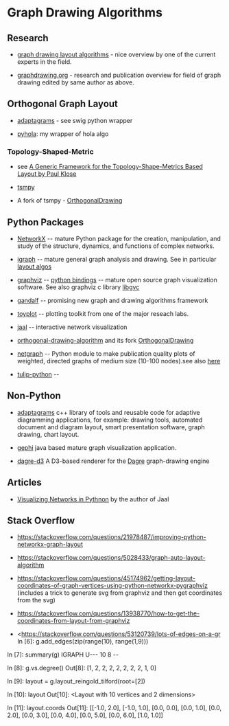 # Graph Drawing Algorithms

## Research

- [graph drawing layout algorithms](http://cs.brown.edu/people/rtamassi/papers/gd-tutorial/gd-constraints.pdf) - nice overview by one of the current experts in the field.

- [graphdrawing.org](http://graphdrawing.org) - research and publication overview for field of graph drawing edited by same author as above.

## Orthogonal Graph Layout

- [adaptagrams](https://github.com/mjwybrow/adaptagrams) - see swig python wrapper

- [pyhola](https://github.com/shakfu/pyhola): my wrapper of hola algo

### Topology-Shaped-Metric

- see [A Generic Framework for the Topology-Shape-Metrics Based Layout by
Paul Klose](https://rtsys.informatik.uni-kiel.de/~biblio/downloads/theses/pkl-mt.pdf)

- [tsmpy](https://github.com/uknfire/tsmpy)

- A fork of tsmpy - [OrthogonalDrawing](https://github.com/hasii2011/OrthogonalDrawing)


## Python Packages

- [NetworkX](https://networkx.org) -- mature Python package for the creation, manipulation, and study of the structure, dynamics, and functions of complex networks.

- [igraph](https://igraph.org/python/) -- mature general graph analysis and drawing. See in particular [layout algos](https://igraph.org/python/doc/tutorial/tutorial.html#layouts-and-plotting)

- [graphviz](http://www.graphviz.org) -- [python bindings](http://www.graphviz.org/resources/#python) -- mature open source graph visualization software. See also graphviz c library [libgvc](http://www.graphviz.org/pdf/gvc.3.pdf)

- [gandalf](https://github.com/bdcht/grandalf) -- promising new graph and drawing algorithms framework

- [toyplot](https://github.com/sandialabs/toyplot) -- plotting toolkit from one of the major reseach labs.

- [jaal](https://github.com/imohitmayank/jaal) -- interactive network visualization

- [orthogonal-drawing-algorithm](https://github.com/rawfh/orthogonal-drawing-algorithm) and its fork [OrthogonalDrawing](https://github.com/hasii2011/OrthogonalDrawing)

- [netgraph](https://github.com/paulbrodersen/netgraph) -- Python module to make publication quality plots of weighted, directed graphs of medium size (10-100 nodes).see also [here](https://stackoverflow.com/questions/39801880/how-to-use-the-pos-argument-in-networkx-to-create-a-flowchart-style-graph/39863493)

- [tulip-python](https://tulip.labri.fr/site/) -- 


## Non-Python

- [adaptagrams](http://www.adaptagrams.org) c++ library of tools and reusable code for adaptive diagramming applications, for example: drawing tools, automated document and diagram layout, smart presentation software, graph drawing, chart layout.

- [gephi](https://gephi.org) java based mature graph visualization application.

- [dagre-d3](https://github.com/dagrejs/dagre-d3/) A D3-based renderer for the [Dagre](https://github.com/dagrejs/dagre) graph-drawing engine

## Articles

- [Visualizing Networks in Pythnon](https://towardsdatascience.com/visualizing-networks-in-python-d70f4cbeb259) by the author of Jaal

## Stack Overflow

- <https://stackoverflow.com/questions/21978487/improving-python-networkx-graph-layout>

- <https://stackoverflow.com/questions/5028433/graph-auto-layout-algorithm>

- <https://stackoverflow.com/questions/45174962/getting-layout-coordinates-of-graph-vertices-using-python-networkx-pygraphviz> (includes a trick to  generate svg from graphviz and then get coordinates from the svg)

- <https://stackoverflow.com/questions/13938770/how-to-get-the-coordinates-from-layout-from-graphviz>

- <https://stackoverflow.com/questions/53120739/lots-of-edges-on-a-gr
In [6]: g.add_edges(zip(range(10), range(1,9)))

In [7]: summary(g)
IGRAPH U--- 10 8 --

In [8]: g.vs.degree()
Out[8]: [1, 2, 2, 2, 2, 2, 2, 2, 1, 0]

In [9]: layout = g.layout_reingold_tilford(root=[2])

In [10]: layout
Out[10]: <Layout with 10 vertices and 2 dimensions>

In [11]: layout.coords
Out[11]:
[[-1.0, 2.0],
 [-1.0, 1.0],
 [0.0, 0.0],
 [0.0, 1.0],
 [0.0, 2.0],
 [0.0, 3.0],
 [0.0, 4.0],
 [0.0, 5.0],
 [0.0, 6.0],
 [1.0, 1.0]]
```
